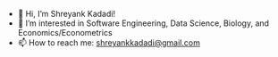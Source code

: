 - 👋 Hi, I’m Shreyank Kadadi!
- 👀 I’m interested in Software Engineering, Data Science, Biology, and Economics/Econometrics
- 📫 How to reach me: shreyankkadadi@gmail.com

<!---
sk28832/sk28832 is a ✨ special ✨ repository because its `README.md` (this file) appears on your GitHub profile.
You can click the Preview link to take a look at your changes.
--->
